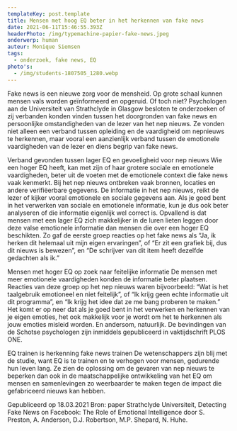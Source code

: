 ```yaml
---
templateKey: post.template
title: Mensen met hoog EQ beter in het herkennen van fake news
date: 2021-06-11T15:46:55.393Z
headerPhoto: /img/typemachine-papier-fake-news.jpeg
onderwerp: human
auteur: Monique Siemsen
tags:
  - onderzoek, fake news, EQ
photo's:
  - /img/students-1807505_1280.webp
---
```

Fake news is een nieuwe zorg voor de mensheid. Op grote schaal kunnen mensen vals
worden geïnformeerd en opgeruid. Of toch niet?
Psychologen aan de Universiteit van Strathclyde in Glasgow besloten te onderzoeken of
zij verbanden konden vinden tussen het doorgronden van fake news en persoonlijke
omstandigheden van de lezer van het nep nieuws. Ze vonden niet alleen een verband
tussen opleiding en de vaardigheid om nepnieuws te herkennen, maar vooral een
aanzienlijk verband tussen de emotionele vaardigheden van de lezer en diens begrip van
fake news.

Verband gevonden tussen lager EQ en gevoeligheid voor nep nieuws
Wie een hoger EQ heeft, kan met zijn of haar grotere sociale en emotionele vaardigheden,
beter uit de voeten met de emotionele context die fake news vaak kenmerkt. Bij het nep
nieuws ontbreken vaak bronnen, locaties en andere verifiëerbare gegevens. De informatie
in het nep nieuws, reikt de lezer of kijker vooral emotionele en sociale gegevens aan. Als
je goed bent in het verwerken van sociale en emotionele informatie, kun je dus ook beter
analyseren of die informatie eigenlijk wel correct is.
Opvallend is dat mensen met een lager EQ zich makkelijker in de luren lieten leggen door
deze valse emotionele informatie dan mensen die over een hoger EQ beschikten. Zo gaf
de eerste groep reacties op het fake news als “Ja, ik herken dit helemaal uit mijn eigen
ervaringen”, of “Er zit een grafiek bij, dus dit nieuws is bewezen”, en “De schrijver van dit
item heeft dezelfde gedachten als ik.”

Mensen met hoger EQ op zoek naar feitelijke informatie
De mensen met meer emotionele vaardigheden konden de informatie beter plaatsen.
Reacties van deze groep op het nep nieuws waren bijvoorbeeld: “Wat is het taalgebruik
emotioneel en niet feitelijk”, of “Ik krijg geen echte informatie uit dit programma”, en “Ik
krijg het idee dat ze me bang proberen te maken.”
Het komt er op neer dat als je goed bent in het verwerken en herkennen van je eigen
emoties, het ook makkelijk voor je wordt om het te herkennen als jouw emoties misleid
worden. En andersom, natuurlijk. De bevindingen van de Schotse psychologen zijn
inmiddels gepubliceerd in vaktijdschrift PLOS ONE.

EQ trainen is herkenning fake news trainen
De wetenschappers zijn blij met de studie, want EQ is te trainen en te verhogen voor
mensen, gedurende hun leven lang. Ze zien de oplossing om de gevaren van nep nieuws
te beperken dan ook in de maatschappelijke ontwikkeling van het EQ om mensen en
samenlevingen zo weerbaarder te maken tegen de impact die gefabriceerd nieuws kan
hebben.

Gepubliceerd op 18.03.2021
Bron: paper Strathclyde Universiteit, Detecting Fake News on Facebook: The Role of Emotional
Intelligence door S. Preston, A. Anderson, D.J. Robertson, M.P. Shepard, N. Huhe.